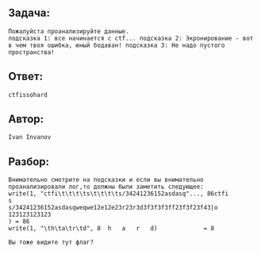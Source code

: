 ## Задача: 

    Пожалуйста проанализируйте данные. 
    подсказка 1: все начинается с ctf... подсказка 2: Экронирование - вот в чем твоя ошибка, юный бодаван! подсказка 3: Не надо пустого пространства!

## Ответ:
    ctfissohard

## Автор: 
    Ivan Invanov

## Разбор:
    Внимательно смотрите на подсказки и если вы внимательно проанализировали лог,то должны были заметить следующее: 
    write(1, "ctfi\t\t\t\ts\t\t\t\ts/34241236152asdasq"..., 86ctfi				s				s/34241236152asdasqweqwe12e12e23r23r3d3f3f3f3ff23f3f23f43|o 123123123123
    ) = 86
    write(1, "\th\ta\tr\td", 8	h	a	r	d)             = 8

    Вы тоже видите тут флаг? 
